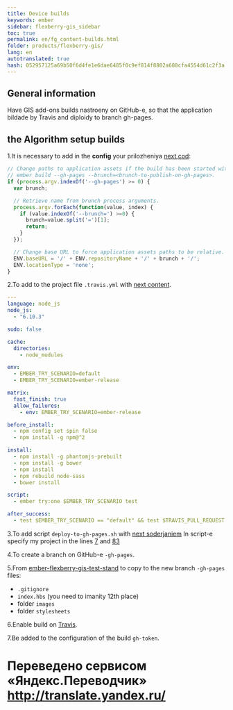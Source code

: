 ```yaml
--- 
title: Device builds 
keywords: ember 
sidebar: flexberry-gis_sidebar 
toc: true 
permalink: en/fg_content-builds.html 
folder: products/flexberry-gis/ 
lang: en 
autotranslated: true 
hash: 052957125a69b50f6d4fe1e6dae6485f0c9ef814f8802a688cfa4554d61c2f3a 
--- 
```


## General information 

Have GIS add-ons builds nastroeny on GitHub-e, so that the application bildade by Travis and diploidy to branch gh-pages. 

## the Algorithm setup builds 

1.It is necessary to add in the **config** your prilozheniya [next cod](https://github.com/Flexberry/ember-flexberry-gis-test-stand/blob/develop/config/environment.js#L165): 

```js
// Change paths to application assets if the build has been started with the following parameters: 
// ember build --gh-pages --brunch=<brunch-to-publish-on-gh-pages>. 
if (process.argv.indexOf('--gh-pages') >= 0) {
  var brunch;

  // Retrieve name from brunch process arguments. 
  process.argv.forEach(function(value, index) {
    if (value.indexOf('--brunch=') >=0) {
      brunch=value.split('=')[1];
      return;
    }
  });

  // Change base URL to force application assets paths to be relative. 
  ENV.baseURL = '/' + ENV.repositoryName + '/' + brunch + '/';
  ENV.locationType = 'none';
}
``` 

2.To add to the project file `.travis.yml` with [next content](https://github.com/Flexberry/ember-flexberry-gis-test-stand/blob/develop/.travis.yml). 

```yaml
---
language: node_js
node_js:
  - "6.10.3"

sudo: false

cache:
  directories:
    - node_modules

env:
  - EMBER_TRY_SCENARIO=default
  - EMBER_TRY_SCENARIO=ember-release

matrix:
  fast_finish: true
  allow_failures:
    - env: EMBER_TRY_SCENARIO=ember-release

before_install:
  - npm config set spin false
  - npm install -g npm@^2

install:
  - npm install -g phantomjs-prebuilt
  - npm install -g bower
  - npm install
  - npm rebuild node-sass
  - bower install

script:
  - ember try:one $EMBER_TRY_SCENARIO test

after_success:
  - test $EMBER_TRY_SCENARIO == "default" && test $TRAVIS_PULL_REQUEST == "false" && ember build --gh-pages --brunch=$TRAVIS_BRANCH && bash scripts/deploy-to-gh-pages.sh
``` 

3.To add script `deploy-to-gh-pages.sh` with [next soderjaniem](https://github.com/Flexberry/ember-flexberry-gis-test-stand/blob/develop/scripts/deploy-to-gh-pages.sh) 
In script-e specify my project in the lines [7](https://github.com/Flexberry/ember-flexberry-gis-test-stand/blob/develop/scripts/deploy-to-gh-pages.sh#L7) and [83](https://github.com/Flexberry/ember-flexberry-gis-test-stand/blob/develop/scripts/deploy-to-gh-pages.sh#L83) 

4.To create a branch on GitHub-e `-gh-pages`. 

5.From [ember-flexberry-gis-test-stand](https://github.com/Flexberry/ember-flexberry-gis-test-stand/tree/gh-pages) to copy to the new branch `-gh-pages` files: 

* `.gitignore` 
* `index.hbs` (you need to imanity 12th place) 
* folder `images` 
* folder `stylesheets` 

6.Enable build on [Travis](https://travis-ci.org/). 

7.Be added to the configuration of the build `gh-token`. 



 # Переведено сервисом «Яндекс.Переводчик» http://translate.yandex.ru/